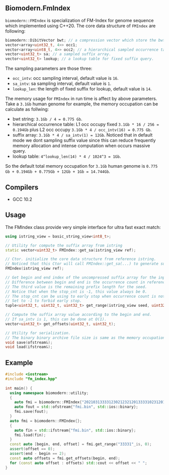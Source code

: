 ## Biomodern.FmIndex
`biomodern::FMIndex` is specialization of FM-Index for genome sequence which implemented using C++20. The core data structure of `FMIndex` are following:

```cpp
biomodern::DibitVector bwt; // a compression vector which store the bwt.
vector<array<uint32_t, 4>> occ1;
vector<array<uint8_t, 4>> occ2; // a hierarchical sampled occurrence table.
vector<uint32_t> sa; // a sampled suffix array.
vector<uint32_t> lookup; // a lookup table for fixed suffix query.
```

The sampling parameters are those three:
- `occ_intv`: occ sampling interval, default value is `16`.
- `sa_intv`: sa sampling interval, default value is `1`.
- `lookup_len`: the length of fixed suffix for lookup, default value is `14`.

The memory usage for `FMIndex` in run time is affect by above parameters. Take a `3.1Gb` human genome for example, the memory occupation can be calculate as follwing:
- bwt string: `3.1Gb / 4 = 0.775 Gb`.
- hierarchical occurrence table: L1 occ occupy fixed `3.1Gb * 16 / 256 = 0.194Gb` plus L2 occ occupy `3.1Gb * 4 / occ_intv(16) = 0.775 Gb`.
- suffix array: `3.1Gb * 4 / sa_intv(1) = 12Gb`. Noticed that in default mode we dont sampling suffix value since this can reduce frequently memory allocation and intense computation when occurs massive query.
- lookup table: `4^lookup_len(14) * 4 / 1024^3 = 1Gb`.

So the default total memory occupation for `3.1Gb` human genome is `0.775 Gb + 0.194Gb + 0.775Gb + 12Gb + 1Gb = 14.744Gb`.

## Compilers
- GCC 10.2

## Usage
The FMIndex class provide very simple interface for ultra fast exact match:
```cpp
using istring_view = basic_string_view<int8_t>;

// Utility for compute the suffix array from istring
static vector<uint32_t> FMIndex::get_sa(istring_view ref);

// Ctor. initialize the core data structure from reference istring. 
// Noticed that this Ctor will call FMIndex::get_sa(...) to generate suffix array.
FMIndex(istring_view ref);

// Get begin and end index of the uncompressed suffix array for the input seed.
// Difference between begin and end is the occurrence count in reference.
// The third value is the remaining prefix length for the seed. 
// Notice that when the stop_cnt is -1, this value always be 0.
// The stop_cnt can be using to early stop when occurrence count is not greater than the value.
// Set to -1 to forbid early stop.
tuple<uint32_t, uint32_t, uint32_t> get_range(istring_view seed, uint32_t stop_cnt);

// Compute the suffix array value according to the begin and end. 
// If sa_intv is 1, this can be done at O(1).
vector<uint32_t> get_offsets(uint32_t, uint32_t);

// Utility for serialization. 
// The binary binary archive file size is same as the memory occupation in run time.
void save(ofstream&);
void load(ifstream&);
```

## Example
```cpp
#include <iostream>
#include "fm_index.hpp"
  
int main() {
  using namespace biomodern::utility;
  {
    auto fmi = biomodern::FMIndex{"202103133331230212321201333310231201"_is};
    auto fout = std::ofstream{"fmi.bin", std::ios::binary};
    fmi.save(fout);
  }
  auto fmi = biomodern::FMIndex{};
  {
    auto fin = std::ifstream{"fmi.bin", std::ios::binary};
    fmi.load(fin);
  }
  const auto [begin, end, offset] = fmi.get_range("33331"_is, 0);
  assert(offset == 0);
  assert(end - begin == 2);
  const auto offsets = fmi.get_offsets(begin, end);
  for (const auto offset : offsets) std::cout << offset << " ";
}
```

